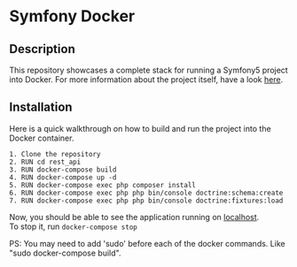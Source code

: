 # Symfony Docker

## Description

This repository showcases a complete stack for running a Symfony5 project into Docker. For more information about the project itself, have a look [here](https://github.com/NazarioR9/rest_api/tree/master/symfony).

## Installation

Here is a quick walkthrough on how to build and run the project into the Docker container.

```
1. Clone the repository 
2. RUN cd rest_api
3. RUN docker-compose build 
4. RUN docker-compose up -d
5. RUN docker-compose exec php composer install 
6. RUN docker-compose exec php php bin/console doctrine:schema:create
7. RUN docker-compose exec php php bin/console doctrine:fixtures:load

```

Now, you should be able to see the application running on [localhost](http:localhost/).   
To stop it, run ``` docker-compose stop ```   


PS: You may need to add 'sudo' before each of the docker commands. Like "sudo docker-compose build".
